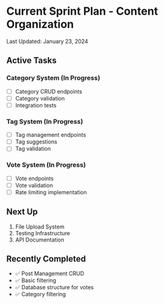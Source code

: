 # Current Sprint Plan - Content Organization
Last Updated: January 23, 2024

## Active Tasks

### Category System (In Progress)
- [ ] Category CRUD endpoints
- [ ] Category validation
- [ ] Integration tests

### Tag System (In Progress)
- [ ] Tag management endpoints
- [ ] Tag suggestions
- [ ] Tag validation

### Vote System (In Progress)
- [ ] Vote endpoints
- [ ] Vote validation
- [ ] Rate limiting implementation

## Next Up
1. File Upload System
2. Testing Infrastructure
3. API Documentation

## Recently Completed
- ✅ Post Management CRUD
- ✅ Basic filtering
- ✅ Database structure for votes
- ✅ Category filtering 
